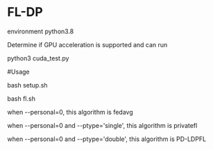 # FL-DP
environment python3.8

Determine if GPU acceleration is supported and can run 

python3 cuda_test.py

#Usage

bash setup.sh

bash fl.sh

when --personal=0, this algorithm is fedavg

when --personal=0 and --ptype='single', this algorithm is privatefl

when --personal=0 and --ptype='double', this algorithm is PD-LDPFL


